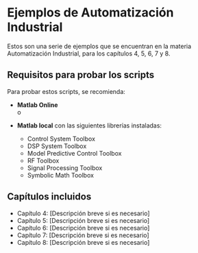 # Ejemplos de Automatización Industrial

Estos son una serie de ejemplos que se encuentran en la materia Automatización Industrial, para los capítulos 4, 5, 6, 7 y 8.

## Requisitos para probar los scripts

Para probar estos scripts, se recomienda:

- **Matlab Online**  
  o
- **Matlab local** con las siguientes librerías instaladas:

  - Control System Toolbox
  - DSP System Toolbox
  - Model Predictive Control Toolbox
  - RF Toolbox
  - Signal Processing Toolbox
  - Symbolic Math Toolbox

## Capítulos incluidos

- Capítulo 4: [Descripción breve si es necesario]
- Capítulo 5: [Descripción breve si es necesario]
- Capítulo 6: [Descripción breve si es necesario]
- Capítulo 7: [Descripción breve si es necesario]
- Capítulo 8: [Descripción breve si es necesario]
